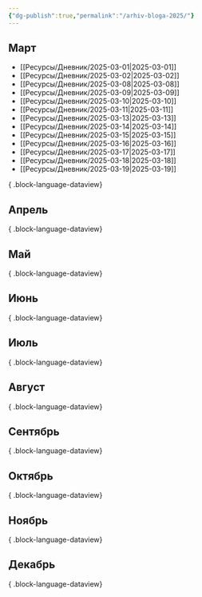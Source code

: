 ```yaml
---
{"dg-publish":true,"permalink":"/arhiv-bloga-2025/"}
---
```


## Март
- [[Ресурсы/Дневник/2025-03-01\|2025-03-01]]
- [[Ресурсы/Дневник/2025-03-02\|2025-03-02]]
- [[Ресурсы/Дневник/2025-03-08\|2025-03-08]]
- [[Ресурсы/Дневник/2025-03-09\|2025-03-09]]
- [[Ресурсы/Дневник/2025-03-10\|2025-03-10]]
- [[Ресурсы/Дневник/2025-03-11\|2025-03-11]]
- [[Ресурсы/Дневник/2025-03-13\|2025-03-13]]
- [[Ресурсы/Дневник/2025-03-14\|2025-03-14]]
- [[Ресурсы/Дневник/2025-03-15\|2025-03-15]]
- [[Ресурсы/Дневник/2025-03-16\|2025-03-16]]
- [[Ресурсы/Дневник/2025-03-17\|2025-03-17]]
- [[Ресурсы/Дневник/2025-03-18\|2025-03-18]]
- [[Ресурсы/Дневник/2025-03-19\|2025-03-19]]

{ .block-language-dataview}
## Апрель

{ .block-language-dataview}
## Май

{ .block-language-dataview}
## Июнь

{ .block-language-dataview}
## Июль 

{ .block-language-dataview}
## Август

{ .block-language-dataview}
## Сентябрь

{ .block-language-dataview}
## Октябрь

{ .block-language-dataview}
## Ноябрь

{ .block-language-dataview}
## Декабрь

{ .block-language-dataview}